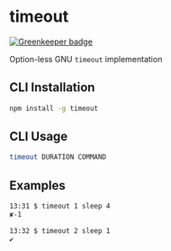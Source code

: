 # timeout

[![Greenkeeper badge](https://badges.greenkeeper.io/nkbt/timeout.svg)](https://greenkeeper.io/)

Option-less GNU `timeout` implementation

## CLI Installation

```bash
npm install -g timeout
```

## CLI Usage

```bash
timeout DURATION COMMAND
```


## Examples

```bash
13:31 $ timeout 1 sleep 4
✘-1 

13:32 $ timeout 2 sleep 1
✔
```
